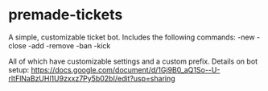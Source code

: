 # premade-tickets
A simple, customizable ticket bot.  Includes the following commands: 
-new 
-close 
-add 
-remove 
-ban 
-kick 

All of which have customizable settings and a custom prefix. 
Details on bot setup: https://docs.google.com/document/d/1Gj9B0_aQ1So--U-rltFlNaBzUHl1U9zxxz7Py5b02bI/edit?usp=sharing

